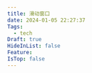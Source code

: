```yaml
---
title: 滑动窗口
date: 2024-01-05 22:27:37
Tags:
  - tech
Draft: true
HideInList: false
Feature: 
IsTop: false
---
```









<!--more-->